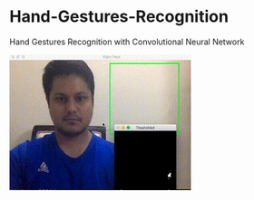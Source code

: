 # Hand-Gestures-Recognition
Hand Gestures Recognition with Convolutional Neural Network


![](optimized.gif)
